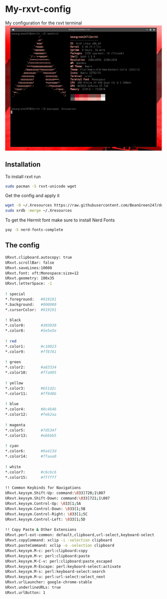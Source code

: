 # My-rxvt-config
My configuration for the rxvt terminal
![What it looks like](https://raw.githubusercontent.com/BeanGreen247/My-rxvt-config/master/screen.png)

## Installation
To install rxvt run
```bash
sudo pacman -S rxvt-unicode wget
```
Get the config and apply it
```bash
wget -O ~/.Xresources https://raw.githubusercontent.com/BeanGreen247/dotfiles/master/rxvt/Xresources
sudo xrdb -merge ~/.Xresources
```
To get the Hermit font make sure to install Nerd Fonts
```bash
yay -S nerd-fonts-complete
```
## The config
```bash
URxvt.clipboard.autocopy: true
URxvt.scrollBar: false
URxvt.saveLines:10000
URxvt.font: xft:Monospace:size=12
URxvt.geometry: 100x35
URxvt.letterSpace: -1

! special
*.foreground:   #919191
*.background:   #000000
*.cursorColor:  #919191

! black
*.color0:       #303030
*.color8:       #5e5e5e

! red
*.color1:       #c10023
*.color9:       #ff8781

! green
*.color2:       #a83334
*.color10:      #ffa095

! yellow
*.color3:       #b51d2c
*.color11:      #ff948b

! blue
*.color4:       #8c4b46
*.color12:      #feb2aa

! magenta
*.color5:       #7d534f
*.color13:      #ebbbb5

! cyan
*.color6:       #9a413d
*.color14:      #ffaaa0

! white
*.color7:       #c6c6c6
*.color15:      #ffffff

!! Common Keybinds for Navigations
URxvt.keysym.Shift-Up: command:\033]720;1\007
URxvt.keysym.Shift-Down: command:\033]721;1\007
URxvt.keysym.Control-Up: \033[1;5A
URxvt.keysym.Control-Down: \033[1;5B
URxvt.keysym.Control-Right: \033[1;5C
URxvt.keysym.Control-Left: \033[1;5D

!! Copy Paste & Other Extensions
URxvt.perl-ext-common: default,clipboard,url-select,keyboard-select
URxvt.copyCommand: xclip -i -selection clipboard
URxvt.pasteCommand: xclip -o -selection clipboard
URxvt.keysym.M-c: perl:clipboard:copy
URxvt.keysym.M-v: perl:clipboard:paste
URxvt.keysym.M-C-v: perl:clipboard:paste_escaped
URxvt.keysym.M-Escape: perl:keyboard-select:activate
URxvt.keysym.M-s: perl:keyboard-select:search
URxvt.keysym.M-u: perl:url-select:select_next
URxvt.urlLauncher: google-chrome-stable
URxvt.underlineURLs: true
URxvt.urlButton: 1
```
